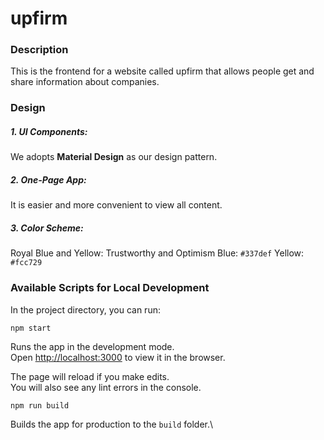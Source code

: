 # upfirm

### Description

This is the frontend for a website called upfirm that allows people get and share information about companies.

### Design

##### 1. UI Components:

We adopts **Material Design** as our design pattern.

##### 2. One-Page App:

It is easier and more convenient to view all content.

##### 3. Color Scheme:

Royal Blue and Yellow: Trustworthy and Optimism
Blue: `#337def`
Yellow: `#fcc729`

### Available Scripts for Local Development

In the project directory, you can run:

`npm start`

Runs the app in the development mode.\
Open [http://localhost:3000](http://localhost:3000) to view it in the browser.

The page will reload if you make edits.\
You will also see any lint errors in the console.

`npm run build`

Builds the app for production to the `build` folder.\
